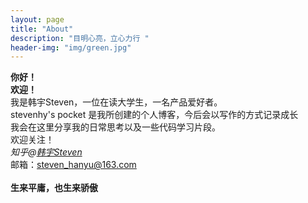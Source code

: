 ```yaml
---
layout: page
title: "About"
description: "目明心亮，立心力行 " 
header-img: "img/green.jpg"
---
```


**你好！**    
**欢迎！**      
    我是韩宇Steven，一位在读大学生，一名产品爱好者。<br>
    stevenhy's pocket 是我所创建的个人博客，今后会以写作的方式记录成长<br>
    我会在这里分享我的日常思考以及一些代码学习片段。<br>
    欢迎关注！<br>
    *知乎@[韩宇Steven](https://www.zhihu.com/people/c1e85daac6b0365886847c3abd9ebcbe)*    
    邮箱：<steven_hanyu@163.com><br><br>
    **生来平庸，也生来骄傲**


    


    






